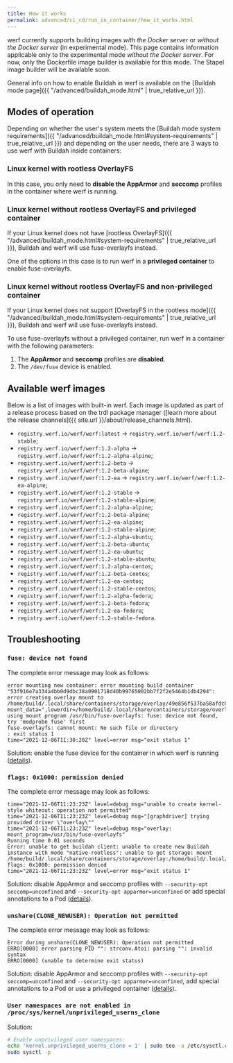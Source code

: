```yaml
---
title: How it works
permalink: advanced/ci_cd/run_in_container/how_it_works.html
---
```


werf currently supports building images _with the Docker server_ or _without the Docker server_ (in experimental mode).  This page contains information applicable only to the experimental mode _without the Docker server_. For now, only the Dockerfile image builder is available for this mode. The Stapel image builder will be available soon.

General info on how to enable Buildah in werf is available on the [Buildah mode page]({{ "/advanced/buildah_mode.html" | true_relative_url }}).

## Modes of operation

Depending on whether the user's system meets the [Buildah mode system requirements]({{ "/advanced/buildah_mode.html#system-requirements" | true_relative_url }}) and depending on the user needs, there are 3 ways to use werf with Buildah inside containers:

### Linux kernel with rootless OverlayFS

In this case, you only need to **disable the AppArmor** and **seccomp** profiles in the container where werf is running.

### Linux kernel without rootless OverlayFS and privileged container

If your Linux kernel does not have [rootless OverlayFS]({{ "/advanced/buildah_mode.html#system-requirements" | true_relative_url }}), Buildah and werf will use fuse-overlayfs instead.

One of the options in this case is to run werf in a **privileged container** to enable fuse-overlayfs.

### Linux kernel without rootless OverlayFS and non-privileged container

If your Linux kernel does not support [OverlayFS in the rootless mode]({{ "/advanced/buildah_mode.html#system-requirements" | true_relative_url }}), Buildah and werf will use fuse-overlayfs instead.

To use fuse-overlayfs without a privileged container, run werf in a container with the following parameters:

1. The **AppArmor** and **seccomp** profiles are **disabled**.
2. The `/dev/fuse` device is enabled.

## Available werf images

Below is a list of images with built-in werf. Each image is updated as part of a release process based on the trdl package manager ([learn more about the release channels]({{ site.url }}/about/release_channels.html).

* `registry.werf.io/werf/werf:latest` -> `registry.werf.io/werf/werf:1.2-stable`;
* `registry.werf.io/werf/werf:1.2-alpha` -> `registry.werf.io/werf/werf:1.2-alpha-alpine`;
* `registry.werf.io/werf/werf:1.2-beta` -> `registry.werf.io/werf/werf:1.2-beta-alpine`;
* `registry.werf.io/werf/werf:1.2-ea` -> `registry.werf.io/werf/werf:1.2-ea-alpine`;
* `registry.werf.io/werf/werf:1.2-stable` -> `registry.werf.io/werf/werf:1.2-stable-alpine`;
* `registry.werf.io/werf/werf:1.2-alpha-alpine`;
* `registry.werf.io/werf/werf:1.2-beta-alpine`;
* `registry.werf.io/werf/werf:1.2-ea-alpine`;
* `registry.werf.io/werf/werf:1.2-stable-alpine`;
* `registry.werf.io/werf/werf:1.2-alpha-ubuntu`;
* `registry.werf.io/werf/werf:1.2-beta-ubuntu`;
* `registry.werf.io/werf/werf:1.2-ea-ubuntu`;
* `registry.werf.io/werf/werf:1.2-stable-ubuntu`;
* `registry.werf.io/werf/werf:1.2-alpha-centos`;
* `registry.werf.io/werf/werf:1.2-beta-centos`;
* `registry.werf.io/werf/werf:1.2-ea-centos`;
* `registry.werf.io/werf/werf:1.2-stable-centos`;
* `registry.werf.io/werf/werf:1.2-alpha-fedora`;
* `registry.werf.io/werf/werf:1.2-beta-fedora`;
* `registry.werf.io/werf/werf:1.2-ea-fedora`;
* `registry.werf.io/werf/werf:1.2-stable-fedora`.

## Troubleshooting

### `fuse: device not found`

The complete error message may look as follows:

```
error mounting new container: error mounting build container "53f916e7a334a4bb0d9dbc38a0901718d40b99765002bb7f2f2e5464b1db4294": error creating overlay mount to /home/build/.local/share/containers/storage/overlay/49e856f537ba58afdc09137291133994cd1305e40df72c4fab43077cbd405477/merged, mount_data=",lowerdir=/home/build/.local/share/containers/storage/overlay/l/Z5GEVIFIIQ7H262DYUTX3YOVR6:/home/build/.local/share/containers/storage/overlay/l/PJBBW6UNUNGI37IX6R3LDNPX3J:/home/build/.local/share/containers/storage/overlay/l/MUYSUONLQVE4CJMQVDCH2UBAVQ:/home/build/.local/share/containers/storage/overlay/l/67JHKJDCKBTI4R3Q5S5YG44AD3:/home/build/.local/share/containers/storage/overlay/l/3S72G4SWKDXILGANUOCESP5LDK,upperdir=/home/build/.local/share/containers/storage/overlay/49e856f537ba58afdc09137291133994cd1305e40df72c4fab43077cbd405477/diff,workdir=/home/build/.local/share/containers/storage/overlay/49e856f537ba58afdc09137291133994cd1305e40df72c4fab43077cbd405477/work,volatile": using mount program /usr/bin/fuse-overlayfs: fuse: device not found, try 'modprobe fuse' first
fuse-overlayfs: cannot mount: No such file or directory
: exit status 1
time="2021-12-06T11:30:20Z" level=error msg="exit status 1"
```

Solution: enable the fuse device for the container in which werf is running ([details](#linux-kernel-without-rootless-overlayfs-and-non-privileged-container)).

### `flags: 0x1000: permission denied`

The complete error message may look as follows:

```
time="2021-12-06T11:23:23Z" level=debug msg="unable to create kernel-style whiteout: operation not permitted"
time="2021-12-06T11:23:23Z" level=debug msg="[graphdriver] trying provided driver \"overlay\""
time="2021-12-06T11:23:23Z" level=debug msg="overlay: mount_program=/usr/bin/fuse-overlayfs"
Running time 0.01 seconds
Error: unable to get buildah client: unable to create new Buildah instance with mode "native-rootless": unable to get storage: mount /home/build/.local/share/containers/storage/overlay:/home/build/.local/share/containers/storage/overlay, flags: 0x1000: permission denied
time="2021-12-06T11:23:23Z" level=error msg="exit status 1"
```

Solution: disable AppArmor and seccomp profiles with `--security-opt seccomp=unconfined` and `--security-opt apparmor=unconfined` or add special annotations to a Pod ([details](#linux-kernel-without-rootless-overlayfs-and-non-privileged-container)).

### `unshare(CLONE_NEWUSER): Operation not permitted`

The complete error message may look as follows:

```
Error during unshare(CLONE_NEWUSER): Operation not permitted
ERRO[0000] error parsing PID "": strconv.Atoi: parsing "": invalid syntax 
ERRO[0000] (unable to determine exit status)            
```

Solution: disable AppArmor and seccomp profiles with `--security-opt seccomp=unconfined` and `--security-opt apparmor=unconfined`, add special annotations to a Pod or use a privileged container ([details](#modes-of-operation)).

### `User namespaces are not enabled in /proc/sys/kernel/unprivileged_userns_clone`

Solution:
```bash
# Enable unprivileged user namespaces:
echo 'kernel.unprivileged_userns_clone = 1' | sudo tee -a /etc/sysctl.conf
sudo sysctl -p
```

